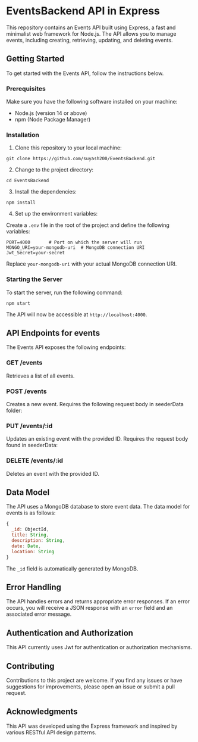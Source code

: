 # EventsBackend API in Express

This repository contains an Events API built using Express, a fast and minimalist web framework for Node.js. The API allows you to manage events, including creating, retrieving, updating, and deleting events.

## Getting Started

To get started with the Events API, follow the instructions below.

### Prerequisites

Make sure you have the following software installed on your machine:

- Node.js (version 14 or above)
- npm (Node Package Manager)

### Installation

1. Clone this repository to your local machine:

```shell
git clone https://github.com/suyash200/EventsBackend.git
```

2. Change to the project directory:

```shell
cd EventsBackend
```

3. Install the dependencies:

```shell
npm install
```

4. Set up the environment variables:

Create a `.env` file in the root of the project and define the following variables:

```shell
PORT=4000       # Port on which the server will run
MONGO_URI=your-mongodb-uri  # MongoDB connection URI
Jwt_Secret=your-secret
```

Replace `your-mongodb-uri` with your actual MongoDB connection URI.

### Starting the Server

To start the server, run the following command:

```shell
npm start
```

The API will now be accessible at `http://localhost:4000`.

## API Endpoints for events 
 
The Events API exposes the following endpoints:

### GET /events

Retrieves a list of all events.


### POST /events

Creates a new event. Requires the following request body in seederData folder:

<!-- ```json
{
  "title": "Event Title",
  "description": "Event Description",
  "date": "2023-06-20T10:00:00.000Z",
  "location": "Event Location"
}
``` -->

### PUT /events/:id

Updates an existing event with the provided ID. Requires the  request body found in seederData:
<!-- 
```json
{
  "title": "New Event Title",
  "description": "New Event Description",
  "date": "2023-06-20T10:00:00.000Z",
  "location": "New Event Location"
}
``` -->

### DELETE /events/:id

Deletes an event with the provided ID.

## Data Model

The API uses a MongoDB database to store event data. The data model for events is as follows:

```javascript
{
  _id: ObjectId,
  title: String,
  description: String,
  date: Date,
  location: String
}
```

The `_id` field is automatically generated by MongoDB.

## Error Handling

The API handles errors and returns appropriate error responses. If an error occurs, you will receive a JSON response with an `error` field and an associated error message.

## Authentication and Authorization

This API  currently  uses Jwt for  authentication or authorization mechanisms. 

## Contributing

Contributions to this project are welcome. If you find any issues or have suggestions for improvements, please open an issue or submit a pull request.

<!-- ## License

This project is licensed under the MIT License. See the [LICENSE](LICENSE) file for more information. -->

## Acknowledgments

This API was developed using the Express framework and inspired by various RESTful API design patterns.
